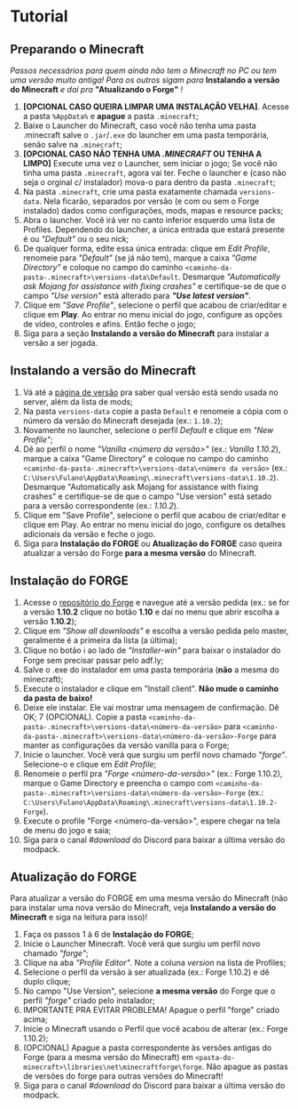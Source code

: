 # Tutorial

## Preparando o Minecraft

*Passos necessários para quem ainda não tem o Minecraft no PC ou tem uma versão muito antiga!* *Para os outros sigam para* **Instalando a versão do Minecraft** *e daí pra* **"Atualizando o Forge"** *!*

1. **[OPCIONAL CASO QUEIRA LIMPAR UMA INSTALAÇÃO VELHA]**. Acesse a pasta `%AppData%` e **apague** a pasta `.minecraft`;
2. Baixe o Launcher do Minecraft, caso você não tenha uma pasta .minecraft salve o `.jar`/`.exe` do launcher em uma pasta temporária, senão salve na `.minecraft`;
3. **[OPCIONAL CASO NÃO TENHA UMA *.MINECRAFT* OU TENHA A LIMPO]** Execute uma vez o Launcher, sem iniciar o jogo; Se você não tinha uma pasta `.minecraft`, agora vai ter. Feche o launcher e (caso não seja o orginal c/ instalador) mova-o para dentro da pasta `.minecraft`;
4. Na pasta `.minecraft`, crie uma pasta exatamente chamada `versions-data`. Nela ficarão, separados por versão (e com ou sem o Forge instalado) dados como configurações, mods, mapas e resource packs;
5. Abra o launcher. Você irá ver no canto inferior esquerdo uma lista de Profiles. Dependendo do launcher, a única entrada que estará presente é ou *"Default"* ou o seu nick;
6. De qualquer forma, edite essa única entrada: clique em *Edit Profile*, renomeie para *"Default"* (se já não tem), marque a caixa *"Game Directory"* e coloque no campo do caminho `<caminho-da-pasta-.minecraft>\versions-data\Default`. Desmarque *"Automatically ask Mojang for assistance with fixing crashes"* e certifique-se de que o campo *"Use version"* está alterado para ***"Use latest version"***.
7. Clique em *"Save Profile"*, selecione o perfil que acabou de criar/editar e clique em **Play**. Ao entrar no menu inicial do jogo, configure as opções de vídeo, controles e afins. Então feche o jogo;
8. Siga para a seção **Instalando a versão do Minecraft** para instalar a versão a ser jogada.


## Instalando a versão do Minecraft

1. Vá até a [página de versão](version.md) pra saber qual versão está sendo usada no server, além da lista de mods;
2. Na pasta `versions-data` copie a pasta `Default` e renomeie a cópia com o número da versão do Minecraft desejada (ex.: `1.10.2`);
3. Novamente no launcher, selecione o perfil *Default* e clique em *"New Profile"*;
4. Dê ao perfil o nome *"Vanilla <número da versão>"* (ex.: *Vanilla 1.10.2*), marque a caixa "Game Directory" e coloque no campo do caminho `<caminho-da-pasta-.minecraft>\versions-data\<número da versão>` (ex.: `C:\Users\Fulano\AppData\Roaming\.minecraft\versions-data\1.10.2`). Desmarque "Automatically ask Mojang for assistance with fixing crashes" e certifique-se de que o campo "Use version" está setado para a versão correspondente (ex.: *1.10.2*).
5. Clique em "Save Profile", selecione o perfil que acabou de criar/editar e clique em Play. Ao entrar no menu inicial do jogo, configure os detalhes adicionais da versão e feche o jogo.
6. Siga para **Instalação do FORGE** ou **Atualização do FORGE** caso queira atualizar a versão do Forge **para a mesma versão** do Minecraft.


## Instalação do FORGE

1. Acesse o [repositório do Forge](http://files.minecraftforge.net) e navegue até a versão pedida (ex.: se for a versão __1.10.2__ clique no botão __1.10__ e daí no menu que abrir escolha a versão __1.10.2__);
2. Clique em *"Show all downloads"* e escolha a versão pedida pelo master, geralmente é a primeira da lista (a última);
3. Clique no botão ℹ️ ao lado de *"Installer-win"* para baixar o instalador do Forge sem precisar passar pelo adf.ly;
4. Salve o .exe do instalador em uma pasta temporária (**não** a mesma do minecraft);
5. Execute o instalador e clique em "Install client". **Não mude o caminho da pasta de baixo!**
6. Deixe ele instalar. Ele vai mostrar uma mensagem de confirmação. Dê OK;
7 (OPCIONAL). Copie a pasta `<caminho-da-pasta-.minecraft>\versions-data\<número-da-versão>` para `<caminho-da-pasta-.minecraft>\versions-data\<número-da-versão>-Forge` para manter as configurações da versão vanilla para o Forge;
8. Inicie o launcher. Você verá que surgiu um perfil novo chamado *"forge"*. Selecione-o e clique em *Edit Profile*;
9. Renomeie o perfil pra *"Forge <número-da-versão>"* (ex.: Forge 1.10.2), marque o Game Directory e preencha o campo com `<caminho-da-pasta-.minecraft>\versions-data\<número-da-versão>-Forge` (ex.: `C:\Users\Fulano\AppData\Roaming\.minecraft\versions-data\1.10.2-Forge`).
10. Execute o profile "Forge <número-da-versão>", espere chegar na tela de menu do jogo e saia;
11. Siga para o canal *#download* do Discord para baixar a última versão do modpack.


## Atualização do FORGE

Para atualizar a versão do FORGE em uma mesma versão do Minecraft (não para instalar uma nova versão do Minecraft, veja **Instalando a versão do Minecraft** e siga na leitura para isso)!

1. Faça os passos 1 à 6 de **Instalação do FORGE**;
2. Inicie o Launcher Minecraft. Você verá que surgiu um perfil novo chamado *"forge"*;
3. Clique na aba *"Profile Editor"*. Note a coluna *version* na lista de Profiles;
4. Selecione o perfil da versão à ser atualizada (ex.: Forge 1.10.2) e dê duplo clique;
5. No campo "Use Version", selecione **a mesma versão** do Forge que o perfil *"forge"* criado pelo instalador;
6. IMPORTANTE PRA EVITAR PROBLEMA! Apague o perfil "forge" criado acima;
7. Inicie o Minecraft usando o Perfil que você acabou de alterar (ex.: Forge 1.10.2);
8. (OPCIONAL) Apague a pasta correspondente às versões antigas do Forge (para a mesma versão do Minecraft) em `<pasta-do-minecraft>\libraries\net\minecraftforge\forge`. Não apague as pastas de versões do forge para outras versões do Minecraft!
9. Siga para o canal *#download* do Discord para baixar a última versão do modpack.